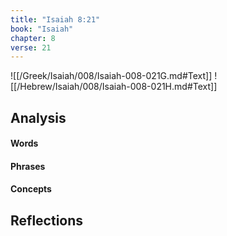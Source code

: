 ```yaml
---
title: "Isaiah 8:21"
book: "Isaiah"
chapter: 8
verse: 21
---
```

![[/Greek/Isaiah/008/Isaiah-008-021G.md#Text]]
![[/Hebrew/Isaiah/008/Isaiah-008-021H.md#Text]]

## Analysis

#### Words

#### Phrases

#### Concepts

## Reflections
